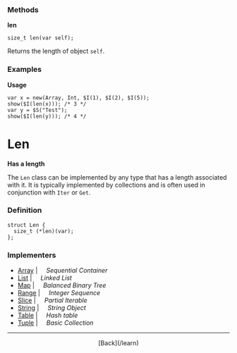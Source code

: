   <div class="row">
  <div class="col-xs-6 col-md-6">

### Methods

__len__

    size_t len(var self);

Returns the length of object `self`.

### Examples

__Usage__

    var x = new(Array, Int, $I(1), $I(2), $I(5));
    show($I(len(x))); /* 3 */
    var y = $S("Test");
    show($I(len(y))); /* 4 */
    



  </div>
  <div class="col-xs-6 col-md-6">

# Len
__Has a length__

The `Len` class can be implemented by any type that has a length associated with it. It is typically implemented by collections and is often used in conjunction with `Iter` or `Get`.

### Definition

    struct Len {
      size_t (*len)(var);
    };
    

### Implementers

* <span class="docitem">[Array](/learn/array)</span> | &nbsp; &nbsp;   _Sequential Container_
* <span class="docitem">[List](/learn/list)</span> | &nbsp; &nbsp;   _Linked List_
* <span class="docitem">[Map](/learn/map)</span> | &nbsp; &nbsp;   _Balanced Binary Tree_
* <span class="docitem">[Range](/learn/range)</span> | &nbsp; &nbsp;   _Integer Sequence_
* <span class="docitem">[Slice](/learn/slice)</span> | &nbsp; &nbsp;   _Partial Iterable_
* <span class="docitem">[String](/learn/string)</span> | &nbsp; &nbsp;   _String Object_
* <span class="docitem">[Table](/learn/table)</span> | &nbsp; &nbsp;   _Hash table_
* <span class="docitem">[Tuple](/learn/tuple)</span> | &nbsp; &nbsp;   _Basic Collection_

* * *

  <p style="text-align:center;">
[Back](/learn)
  </p>

  </div>
  </div>
